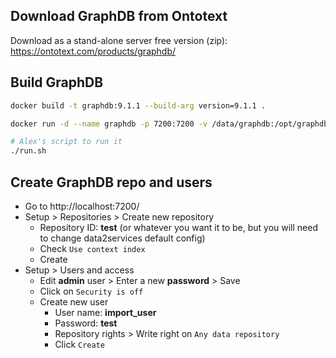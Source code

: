 ## Download GraphDB from Ontotext

Download as a stand-alone server free version (zip): https://ontotext.com/products/graphdb/

## Build GraphDB

```bash
docker build -t graphdb:9.1.1 --build-arg version=9.1.1 .

docker run -d --name graphdb -p 7200:7200 -v /data/graphdb:/opt/graphdb/home -v /data/graphdb-import:/root/graphdb-import graphdb

# Alex's script to run it
./run.sh
```

## Create GraphDB repo and users

- Go to http://localhost:7200/
- Setup > Repositories > Create new repository
  - Repository ID: **test** (or whatever you want it to be, but you will need to change data2services default config)
  - Check `Use context index`
  - Create
- Setup > Users and access
  - Edit **admin** user > Enter a new **password** > Save
  - Click on `Security is off` 
  - Create new user
    - User name: **import_user**
    - Password: **test**
    - Repository rights > Write right on `Any data repository`
    - Click `Create`


